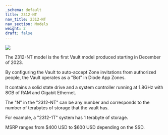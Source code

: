 ```yaml
---
_schema: default
title: 2312-NT
nav_title: 2312-NT
nav_section: Models
weight: 2
draft: false
---
```

![](/uploads/image.png)

The 2312-NT model is the first Vault model produced starting in December of 2023.

By configuring the Vault to auto-accept Zone invitations from authorized people, the Vault operates as a "Bot" in Diode App Zones.

It contains a solid state drive and a system controller running at 1.8GHz with 8GB of RAM and Gigabit Ethernet.

The "N" in the "2312-NT" can be any number and corresponds to the number of terabytes of storage that the vault has.

For example, a "2312-1T" system has 1 terabyte of storage.

MSRP ranges from $400 USD to $600 USD depending on the SSD.
